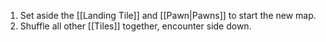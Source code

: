 1. Set aside the [[Landing Tile]] and [[Pawn|Pawns]] to start the new map.
2. Shuffle all other [[Tiles]] together, encounter side down.